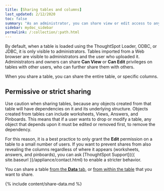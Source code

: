 ```yaml
---
title: [Sharing tables and columns]
last_updated: 2/12/2020
toc: false
summary: "As an administrator, you can share view or edit access to any table."
sidebar: mydoc_sidebar
permalink: /:collection/:path.html
---
```

By default, when a table is loaded using the ThoughtSpot Loader, ODBC, or JDBC, it
is only visible to administrators. Tables imported from a Web browser are visible
to administrators and the user who uploaded it. Administrators and owners can
share **Can View** or **Can Edit** privileges on tables with other users, who can further share them with others.

When you share a table, you can share the entire table, or specific columns.

## Permissive or strict sharing

Use caution when sharing tables, because any objects created from that table will have
dependencies on it and its underlying structure. Objects created from
tables can include worksheets, Views, Answers, and Pinboards. This means that if a user
wants to drop or modify a table, any object that depends upon it must be edited or removed first, to remove the dependency.

For this reason, it is a best practice to only grant the **Edit** permission on
a table to a small number of users. If you want to prevent shares from also
revealing the columns regardless of where it appears (worksheets, answers, and
pinboards), you can ask [ThoughtSpot Support]({{ site.baseurl }}/appliance/contact.html) to enable a stricter behavior.

You can share a table [from the **Data** tab](#share-datatab), or [from within the table](#share-dataset) that you want to share.

{% include content/share-data.md %}

